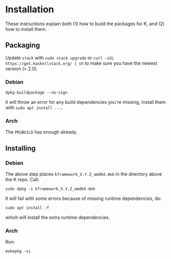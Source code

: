 Installation
============

These instructions explain both (1) how to build the packages for K, and (2) how to install them.

Packaging
---------

Update `stack` with `sudo stack upgrade` or `curl -sSL https://get.haskellstack.org/ | sh` to make sure you have the newest version (> 2.0).

### Debian

```
dpkg-buildpackage --no-sign
```

It will throw an error for any build dependencies you're missing, install them with `sudo apt install ...`.

### Arch

The `PKGBUILD` has enough already.

Installing
----------

### Debian

The above step places `kframework_X.Y.Z_amd64.deb` in the directory above the K repo.
Call:

```
sudo dpkg -i kframework_X.Y.Z_amd64.deb
```

It will fail with some errors because of missing runtime dependencies, do:

```
sudo apt install -f
```

which will install the extra runtime dependencies.

### Arch

Run:

```
makepkg -si
```
